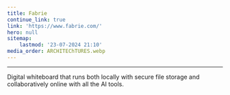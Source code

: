 ```yaml
---
title: Fabrie
continue_link: true
link: 'https://www.fabrie.com/'
hero: null
sitemap:
    lastmod: '23-07-2024 21:10'
media_order: ARCHITEChTURES.webp
---
```


---
Digital whiteboard that runs both locally with secure file storage and collaboratively online with all the AI tools.
